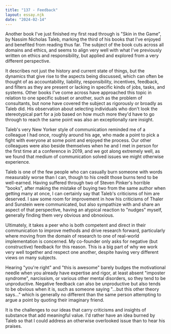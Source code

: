 ```yaml
---
title: "137 - Feedback"
layout: essay.njk
date: "2024-02-14"
---
```


Another book I've just finished my first read through is "Skin in the Game", by Nassim Nicholas Taleb, marking the third of his books that I've enjoyed and benefited from reading thus far. The subject of the book cuts across all domains and ethics, and seems to align very well with what I've previously written on ethics and responsibility, but applied and explored from a very different perspective.

It describes not just the history and current state of things, but the dynamics that give rise to the aspects being discussed, which can often be thought of as accountability, liability, responsibility, incentives, feedback, and filters as they are present or lacking in specific kinds of jobs, tasks, and systems. Other books I've come across have approached this topic in relation to one specific subset or another, such as the problem of consultants, but none have covered the subject as rigorously or broadly as Taleb did. His observation about selecting individuals who don't look the stereotypical part for a job based on how much more they'd have to go through to reach the same point was also an exceptionally rare insight.

Taleb's very New Yorker style of communication reminded me of a colleague I had once, roughly around his age, who made a point to pick a fight with everyone at some point and enjoyed the process. Our other colleagues were also beside themselves when he and I met in person for the first time at a conference in 2019, and we got along extremely well, as we found that medium of communication solved issues we might otherwise experience.

Taleb is one of the few people who can casually burn someone with words measurably worse than I can, though to his credit those burns tend to be well-earned. Having suffered through two of Steven Pinker's horrible "books", after making the mistake of buying two from the same author when getting many at once, I can certainly say that Taleb's criticisms of him are deserved. I saw some room for improvement in how his criticisms of Thaler and Sunstein were communicated, but also sympathize with and share an aspect of that perspective, having an atypical reaction to "nudges" myself, generally finding them very obvious and obnoxious.

Ultimately, it takes a peer who is both competent and direct in their communication to improve methods and drive research forward, particularly where moving from the domain of research to one of real-world implementation is concerned. My co-founder only asks for negative (but constructive) feedback for this reason. This is a big part of why we work very well together and respect one another, despite having very different views on many subjects.

Hearing "you're right" and "this is awesome" barely budges the motivational needle when you already have expertise and rigor, at least absent "imposter syndrome", narcissism, or various other mental disorders, so they tend to be unproductive. Negative feedback can also be unproductive but also tends to be obvious when it is, such as someone saying "...but this other theory says..." which is generally no different than the same person attempting to argue a point by quoting their imaginary friend.

It is the challenges to our ideas that carry criticisms and insights of substance that add meaningful value. I'd rather have an idea burned by Taleb so that I could address an otherwise overlooked issue than to hear his praises.
